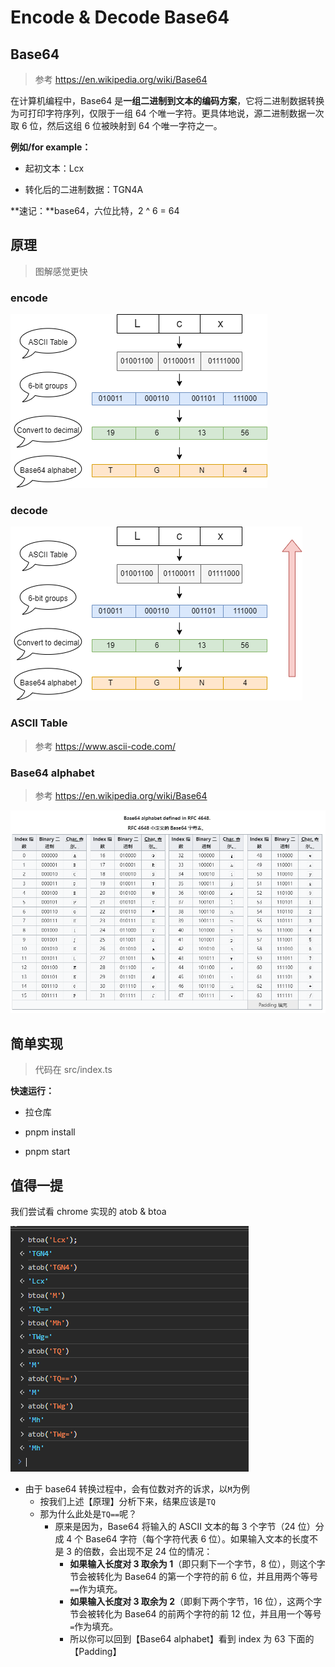 # Encode & Decode Base64

## Base64

> 参考 https://en.wikipedia.org/wiki/Base64

在计算机编程中，Base64 是**一组二进制到文本的编码方案**，它将二进制数据转换为可打印字符序列，仅限于一组 64 个唯一字符。更具体地说，源二进制数据一次取 6 位，然后这组 6 位被映射到 64 个唯一字符之一。

**例如/for example：**

- 起初文本：Lcx

- 转化后的二进制数据：TGN4A

**速记：**base64，六位比特，2 ^ 6 = 64

## 原理

> 图解感觉更快

### encode

![base64encode](./images/base64-encode.png)

### decode

![base64decode](./images/base64-decode.png)

### ASCII Table

> 参考 https://www.ascii-code.com/

### Base64 alphabet

> 参考 https://en.wikipedia.org/wiki/Base64

![image-20240609221010891](./images/base64-alphabet.png)

## 简单实现

> 代码在 src/index.ts

**快速运行：**

- 拉仓库

- pnpm install
- pnpm start

## 值得一提

我们尝试看 chrome 实现的 atob & btoa

![image-20240609221617043](./images/window-atob&btoa.png)

- 由于 base64 转换过程中，会有位数对齐的诉求，以`M`为例
  - 按我们上述【原理】分析下来，结果应该是`TQ`
  - 那为什么此处是`TQ==`呢？
    - 原来是因为，Base64 将输入的 ASCII 文本的每 3 个字节（24 位）分成 4 个 Base64 字符（每个字符代表 6 位）。如果输入文本的长度不是 3 的倍数，会出现不足 24 位的情况：
      - **如果输入长度对 3 取余为 1**（即只剩下一个字节，8 位），则这个字节会被转化为 Base64 的第一个字符的前 6 位，并且用两个等号`==`作为填充。
      - **如果输入长度对 3 取余为 2**（即剩下两个字节，16 位），这两个字节会被转化为 Base64 的前两个字符的前 12 位，并且用一个等号`=`作为填充。
      - 所以你可以回到【Base64 alphabet】看到 index 为 63 下面的【Padding】
